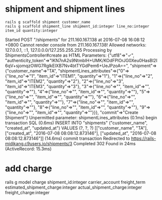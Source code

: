 # shipment and shipment lines

```
rails g scaffold shipment customer_name
rails g scaffold shipment_line shipment_id:integer line_no:integer item_id quantity:integer 
```

Started POST "/shipments" for 211.160.167.138 at 2016-07-08 16:08:12 +0800
Cannot render console from 211.160.167.138! Allowed networks: 127.0.0.1, ::1, 127.0.0.0/127.255.255.255
Processing by ShipmentsController#create as HTML
  Parameters: {"utf8"=>"✓", "authenticity_token"=>"IKN7nA2s9NtmbIH+UMK/KOdFPlOrJG0Xeu0HasBl2I6qV+sjomqzOWG7RglkElXB7Nv4btTYGdPem6+UeJPzoA==", "shipment"=>{"customer_name"=>"TA", "shipmentLines_attributes"=>{"0"=>{"line_no"=>"1", "item_id"=>"ITEM1", "quantity"=>"1"}, "1"=>{"line_no"=>"2", "item_id"=>"ITEM2", "quantity"=>"2"}, "2"=>{"line_no"=>"3", "item_id"=>"ITEM3", "quantity"=>"3"}, "3"=>{"line_no"=>"", "item_id"=>"", "quantity"=>""}, "4"=>{"line_no"=>"", "item_id"=>"", "quantity"=>""}, "5"=>{"line_no"=>"", "item_id"=>"", "quantity"=>""}, "6"=>{"line_no"=>"", "item_id"=>"", "quantity"=>""}, "7"=>{"line_no"=>"", "item_id"=>"", "quantity"=>""}, "8"=>{"line_no"=>"", "item_id"=>"", "quantity"=>""}, "9"=>{"line_no"=>"", "item_id"=>"", "quantity"=>""}}}, "commit"=>"Create Shipment"}
Unpermitted parameter: shipmentLines_attributes
   (0.1ms)  begin transaction
  SQL (0.6ms)  INSERT INTO "shipments" ("customer_name", "created_at", "updated_at") VALUES (?, ?, ?)  [["customer_name", "TA"], ["created_at", "2016-07-08 08:08:12.873146"], ["updated_at", "2016-07-08 08:08:12.873146"]]
   (14.6ms)  commit transaction
Redirected to https://rails-midikang.c9users.io/shipments/3
Completed 302 Found in 24ms (ActiveRecord: 15.3ms)



# add charge
rails g model charge shipment_id:integer carrier_account freight_term estimated_shipment_charge:integer actual_shipment_charge:integer freight_charge:integer
